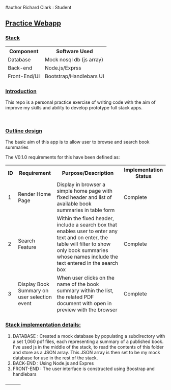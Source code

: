 #author Richard Clark : Student   
<h2 style="text-decoration: underline">Practice Webapp</h2>
<h3 style="text-decoration: underline">Stack</h3>
<table>
<thead>
  <th>Component</th>
  <th>Software Used</th>
<thead> 
  <tr>
    <td>Database</td>
    <td>Mock nosql db (js array)</td>
  </tr>
  <tr>  
    <td>Back-end</td>
    <td>Node.js/Exprss</td>
  </tr>
  <tr>  
    <td>Front-End/UI</td>
    <td>Bootstrap/Handlebars UI</td>
  </tr>
</table>
<h3 style="text-decoration: underline">Introduction</h3>
<p>This repo is a personal practice exercise of writing code with the aim of improve my skills and ability to develop prototype full stack apps.</p><br>
<h3 style="text-decoration: underline">Outline design</h3>
<p>The basic aim of this app is to allow user to browse and search book summaries</p>
<p>The V0.1.0 requirements for this have been defined as:</p>
<table>
<thead>
  <th>ID</th>
  <th>Requirement</th>
  <th>Purpose/Description</th>
  <th>Implementation Status</th> 
<thead> 
  <tr>
    <td>1</td>
    <td>Render Home Page</td>
    <td>Display in browser a simple home page with fixed header and list of available book summaries in table form</td>
    <td>Complete</td>
  </tr>
  <tr>
    <td>2</td>
    <td>Search Feature</td>
    <td>Within the fixed header, include a search box that enables user to enter any text and on enter, the table will filter to show only book summaries whose names include the text entered in the search box</td>
    <td>Complete</td>
  </tr>
  <tr>
    <td>3</td>
    <td>Display Book Summary on user selection event</td>
    <td>When user clicks on the name of the book summary within the list, the related PDF document with open in preview with the browser</td>
    <td>Complete</td>
  </tr>
</table>

<h3 style="text-decoration: underline">Stack implementation details:</h3>
<ol>
  <li>DATABASE : Created a mock database by populating a subdirectory with a set 1,060 pdf files, each representing a summary of a published book.  I've used js in the middle of the stack, to read the contents of this folder and store as a JSON array.  This JSON array is then set to be my mock database for use in the rest of the stack.</li>
  <li>BACK-END : Using Node.js and Expres</li>
  <li>FRONT-END : The user interface is constructed using Boostrap and handlebars</li>
</ol>

<h3></h3>
<p></p>
<table>
<thead>
  <th></th>
  <th></th>
  <th></th>
<thead> 
  <tr>
    <td></td>
    <td></td>
    <td></td>
  </tr>  
</table>
